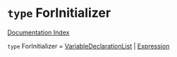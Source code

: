 # `type` ForInitializer

[Documentation Index](../README.md)

`type` ForInitializer = [VariableDeclarationList](../private.interface.VariableDeclarationList/README.md) | [Expression](../private.interface.Expression/README.md)